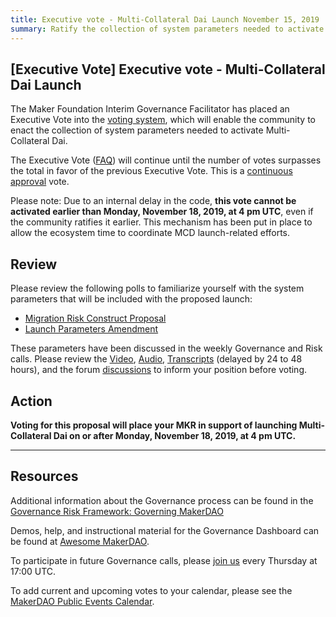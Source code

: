 ```yaml
---
title: Executive vote - Multi-Collateral Dai Launch November 15, 2019
summary: Ratify the collection of system parameters needed to activate Multi-Collateral Dai
---
```

## [Executive Vote] Executive vote - Multi-Collateral Dai Launch

The Maker Foundation Interim Governance Facilitator has placed an Executive Vote into the [voting system](https://vote.makerdao.com/), which will enable the community to enact the collection of system parameters needed to activate Multi-Collateral Dai.

The Executive Vote ([FAQ](https://community-development.makerdao.com/governance/governance#is-there-more-than-one-type-of-vote)) will continue until the number of votes surpasses the total in favor of the previous Executive Vote. This is a [continuous approval](https://community-development.makerdao.com/governance/governance#what-is-continuous-approval-voting) vote.

Please note: Due to an internal delay in the code, **this vote cannot be activated earlier than Monday, November 18, 2019, at 4 pm UTC**, even if the community ratifies it earlier. This mechanism has been put in place to allow the ecosystem time to coordinate MCD launch-related efforts.

## Review

Please review the following polls to familiarize yourself with the system parameters that will be included with the proposed launch:

- [Migration Risk Construct Proposal](https://vote.makerdao.com/polling-proposal/qmba2hpv3kcbjgzvlnv7xsogs3jenqdiqo3ffnktgqtepn)
- [Launch Parameters Amendment](https://vote.makerdao.com/polling-proposal/qmzws83rd8gfwzhnjnfiduve6bcm826cyqemgp7nmzv6p4)

These parameters have been discussed in the weekly Governance and Risk calls. Please review the [Video](https://www.youtube.com/playlist?list=PLLzkWCj8ywWNq5-90-Id6VPSsrk4OWVan), [Audio](https://soundcloud.com/makerdao/sets/governance-and-risk), [Transcripts](https://community-development.makerdao.com/governance/governance-and-risk-meetings/transcripts) (delayed by 24 to 48 hours), and the forum [discussions](https://forum.makerdao.com/c/governance) to inform your position before voting.

## Action

**Voting for this proposal will place your MKR in support of launching Multi-Collateral Dai on or after Monday, November 18, 2019, at 4 pm UTC.**

---

## Resources

Additional information about the Governance process can be found in the [Governance Risk Framework: Governing MakerDAO](https://community-development.makerdao.com/governance/governance-risk-framework)

Demos, help, and instructional material for the Governance Dashboard can be found at [Awesome MakerDAO](https://awesome.makerdao.com/#voting).

To participate in future Governance calls, please [join us](https://community-development.makerdao.com/governance/governance-and-risk-meetings) every Thursday at 17:00 UTC.

To add current and upcoming votes to your calendar, please see the [MakerDAO Public Events Calendar](https://calendar.google.com/calendar/embed?src=makerdao.com_3efhm2ghipksegl009ktniomdk%40group.calendar.google.com&ctz=America%2FLos_Angeles).

